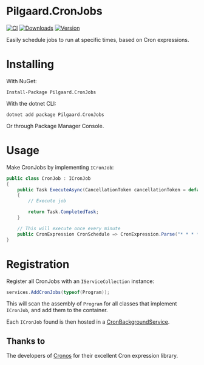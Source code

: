 # Pilgaard.CronJobs

[![CI](https://github.com/NielsPilgaard/Pilgaard.BackgroundJobs/actions/workflows/cronjobs_ci.yml/badge.svg)](https://github.com/NielsPilgaard/Pilgaard.BackgroundJobs/actions/workflows/cronjobs_ci.yml)
[![Downloads](https://img.shields.io/nuget/dt/pilgaard.cronjobs.svg)](https://www.nuget.org/packages/Pilgaard.CronJobs)
[![Version](https://img.shields.io/nuget/vpre/pilgaard.cronjobs.svg)](https://www.nuget.org/packages/Pilgaard.CronJobs)

Easily schedule jobs to run at specific times, based on Cron expressions.

# Installing

With NuGet:

    Install-Package Pilgaard.CronJobs

With the dotnet CLI:

    dotnet add package Pilgaard.CronJobs

Or through Package Manager Console.

# Usage

Make CronJobs by implementing `ICronJob`:

```csharp
public class CronJob : ICronJob
{
    public Task ExecuteAsync(CancellationToken cancellationToken = default)
    {
        // Execute job

        return Task.CompletedTask;
    }

    // This will execute once every minute
    public CronExpression CronSchedule => CronExpression.Parse("* * * * *");
}
```


# Registration

Register all CronJobs with an `IServiceCollection` instance:

```csharp
services.AddCronJobs(typeof(Program));
```

This will scan the assembly of `Program` for all classes that implement `ICronJob`, and add them to the container.

Each `ICronJob` found is then hosted in a [CronBackgroundService](https://github.com/NielsPilgaard/Pilgaard.CronJobs/blob/master/src/Pilgaard.CronJobs/CronBackgroundService.cs).


## Thanks to

The developers of [Cronos](https://github.com/HangfireIO/Cronos) for their excellent Cron expression library.
